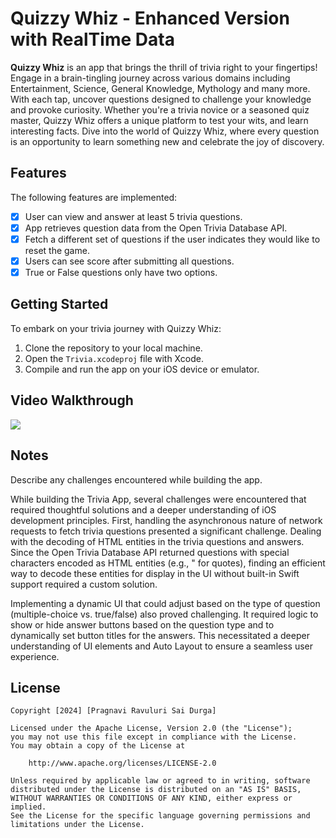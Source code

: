 # Quizzy Whiz - Enhanced Version with RealTime Data

**Quizzy Whiz** is an app that brings the thrill of trivia right to your fingertips! Engage in a brain-tingling journey across various domains including Entertainment, Science, General Knowledge, Mythology and many more. With each tap, uncover questions designed to challenge your knowledge and provoke curiosity. Whether you're a trivia novice or a seasoned quiz master, Quizzy Whiz offers a unique platform to test your wits, and learn interesting facts. Dive into the world of Quizzy Whiz, where every question is an opportunity to learn something new and celebrate the joy of discovery.

## Features

The following features are implemented:

- [x] User can view and answer at least 5 trivia questions.
- [x] App retrieves question data from the Open Trivia Database API.
- [x] Fetch a different set of questions if the user indicates they would like to reset the game.
- [x] Users can see score after submitting all questions.
- [x] True or False questions only have two options.

## Getting Started

To embark on your trivia journey with Quizzy Whiz:
1. Clone the repository to your local machine.
2. Open the `Trivia.xcodeproj` file with Xcode.
3. Compile and run the app on your iOS device or emulator.

## Video Walkthrough

<div>
    <a href="https://www.loom.com/share/4b8cbdc38cb34adc8e871aff3a547ed3">
    </a>
    <a href="https://www.loom.com/share/4b8cbdc38cb34adc8e871aff3a547ed3">
      <img style="max-width:300px;" src="https://cdn.loom.com/sessions/thumbnails/4b8cbdc38cb34adc8e871aff3a547ed3-with-play.gif">
    </a>
  </div>

## Notes

Describe any challenges encountered while building the app.

While building the Trivia App, several challenges were encountered that required thoughtful solutions and a deeper understanding of iOS development principles. First, handling the asynchronous nature of network requests to fetch trivia questions presented a significant challenge. Dealing with the decoding of HTML entities in the trivia questions and answers. Since the Open Trivia Database API returned questions with special characters encoded as HTML entities (e.g., &quot; for quotes), finding an efficient way to decode these entities for display in the UI without built-in Swift support required a custom solution.

Implementing a dynamic UI that could adjust based on the type of question (multiple-choice vs. true/false) also proved challenging. It required logic to show or hide answer buttons based on the question type and to dynamically set button titles for the answers. This necessitated a deeper understanding of UI elements and Auto Layout to ensure a seamless user experience.

## License

    Copyright [2024] [Pragnavi Ravuluri Sai Durga]

    Licensed under the Apache License, Version 2.0 (the "License");
    you may not use this file except in compliance with the License.
    You may obtain a copy of the License at

        http://www.apache.org/licenses/LICENSE-2.0

    Unless required by applicable law or agreed to in writing, software
    distributed under the License is distributed on an "AS IS" BASIS,
    WITHOUT WARRANTIES OR CONDITIONS OF ANY KIND, either express or implied.
    See the License for the specific language governing permissions and
    limitations under the License.
